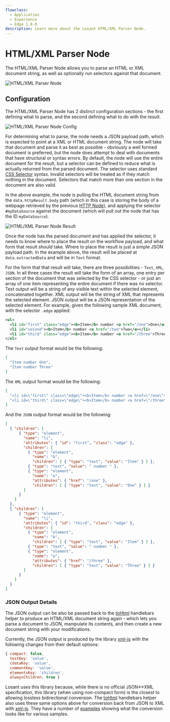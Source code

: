 ```yaml
---
flowclass:
  - Application
  - Experience
  - Edge 1.0.0
description: Learn more about the Losant HTML/XML Parser Node.
---
```


# HTML/XML Parser Node

The HTML/XML Parser Node allows you to parse an HTML or XML document string, as well as optionally run selectors against that document.

![HTML/XML Parser Node](/images/workflows/logic/html-parser-node.png "HTML/XML Parser Node")

## Configuration

The HTML/XML Parser Node has 2 distinct configuration sections - the first defining what to parse, and the second defining what to do with the result.

![HTML/XML Parser Node Config](/images/workflows/logic/html-parser-node-config.png "HTML/XML Parser Node Config")

For determining what to parse, the node needs a JSON payload path, which is expected to point at a XML or HTML document string. The node will take that document and parse it as best as possible - obviously a well formed document is preferred, but the node does attempt to deal with documents that have structural or syntax errors. By default, the node will use the entire document for the result, but a selector can be defined to reduce what is actually returned from the parsed document. The selector uses standard [CSS Selector](https://developer.mozilla.org/en-US/docs/Web/CSS/CSS_Selectors) syntax. Invalid selectors will be treated as if they match nothing in the document. Selectors that match more than one section in the document are also valid.

In the above example, the node is pulling the HTML document string from the `data.httpResult.body` path (which in this case is storing the body of a webpage retrieved by the previous [HTTP Node](/workflows/data/http/)), and applying the selector `#myDataSource` against the document (which will pull out the node that has the ID `myDataSource`).

![HTML/XML Parser Node Result](/images/workflows/logic/html-parser-node-result.png "HTML/XML Parser Node Result")

Once the node has the parsed document and has applied the selector, it needs to know where to place the result on the workflow payload, and what form that result should take. Where to place the result is just a simple JSON payload path. In the example above, the result will be placed at `data.extractedData` and will be in `Text` format.

For the form that that result will take, there are three possibilities - `Text`, `XML`, `JSON`. In all three cases the result will take the form of an array, one entry per section of the document that was selected by the CSS selector - or just an array of one item representing the entire document if there was no selector. Text output will be a string of any visible text within the selected element, concatenated together. XML output will be the string of XML that represents the selected element. JSON output will be a JSON representation of the selected element. For example, given the following sample XML document, with the selector `.edge` applied:

```XML
<ul>
  <li id="first" class="edge"><b>Item</b> number <a href="/one">One</a></li>
  <li id="second"><b>Item</b> number <a href="/two">Two</a></li>
  <li id="third" class="edge"><b>Item</b> number <a href="/three">Three</a></li>
</ul>
```

The `Text` output format would be the following:

```json
[
  "Item number One",
  "Item number Three"
]
```

The `XML` output format would be the following:

```json
[
  "<li id=\"first\" class=\"edge\"><b>Item</b> number <a href=\"/one\">One</a></li>",
  "<li id=\"third\" class=\"edge\"><b>Item</b> number <a href=\"/three\">Three</a></li>"
]
```

And the `JSON` output format would be the following:

```json
[
  { "children": [
      { "type": "element",
        "name": "li",
        "attributes": { "id": "first", "class": "edge" },
        "children": [
          { "type": "element",
            "name": "b",
            "children": [ { "type": "text", "value": "Item" } ] },
          { "type": "text", "value": " number " },
          { "type": "element",
            "name": "a",
            "attributes": { "href": "/one" },
            "children": [ { "type": "text", "value": "One" } ] }
        ]
      }
    ]
  },
  { "children": [
      { "type": "element",
        "name": "li",
        "attributes": { "id": "third", "class": "edge" },
        "children": [
          { "type": "element",
            "name": "b",
            "children": [ { "type": "text", "value": "Item" } ] },
          { "type": "text", "value": " number " },
          { "type": "element",
            "name": "a",
            "attributes": { "href": "/three" },
            "children": [ { "type": "text", "value": "Three" } ] }
        ]
      }
    ]
  }
]
```

### JSON Output Details

The JSON output can be also be passed back to the [toHtml](/workflows/accessing-payload-data/#format-helpers) handlebars helper to produce an HTML/XML document string again - which lets you parse a document to JSON, manipulate its contents, and then create a new document string with your modifications.

Currently, the JSON output is produced by the library [xml-js](https://www.npmjs.com/package/xml-js) with the following changes from their default options:

```javascript
{ compact: false,
  textKey: 'value',
  cdataKey: 'value',
  commentKey: 'value',
  elementsKey: 'children',
  alwaysChildren: true }
```

Losant uses this library because, while there is no official JSON<->XML specification, this library (when using non-compact form) is the closest to allowing lossless bidirectional conversion. The [toHtml](/workflows/accessing-payload-data/#format-helpers) handlebars helper also uses these same options above for conversion back from JSON to XML with [xml-js](https://www.npmjs.com/package/xml-js). They have a number of [examples](https://www.npmjs.com/package/xml-js#sample-conversions) showing what the conversion looks like for various samples.
